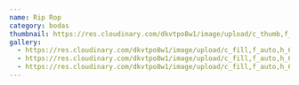 ```yaml
---
name: Rip Rop
category: bodas
thumbnail: https://res.cloudinary.com/dkvtpo8w1/image/upload/c_thumb,f_auto,g_center,h_500,q_auto,w_300/v1669258155/PadillaPortfolio/pexels-do%C4%9Fukan-benli-3094345.jpg
gallery:
  - https://res.cloudinary.com/dkvtpo8w1/image/upload/c_fill,f_auto,h_600,w_426/v1669262485/PadillaPortfolio/pexels-goran-vrakela-230290.jpg
  - https://res.cloudinary.com/dkvtpo8w1/image/upload/c_fill,f_auto,h_600,w_426/v1669258155/PadillaPortfolio/pexels-do%C4%9Fukan-benli-3094345.jpg
  - https://res.cloudinary.com/dkvtpo8w1/image/upload/c_fill,f_auto,h_600,w_426/v1669262810/PadillaPortfolio/pexels-yndira-dejes%C3%BAs-389663.jpg
---
```

